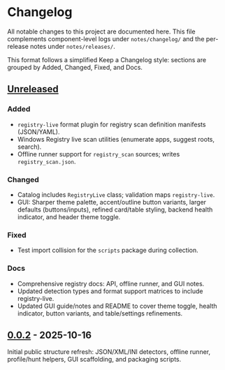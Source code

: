 # Changelog

All notable changes to this project are documented here. This file complements
component-level logs under `notes/changelog/` and the per-release notes under
`notes/releases/`.

This format follows a simplified Keep a Changelog style: sections are grouped
by Added, Changed, Fixed, and Docs.

## [Unreleased]

### Added
- `registry-live` format plugin for registry scan definition manifests (JSON/YAML).
- Windows Registry live scan utilities (enumerate apps, suggest roots, search).
- Offline runner support for `registry_scan` sources; writes `registry_scan.json`.

### Changed
- Catalog includes `RegistryLive` class; validation maps `registry-live`.
 - GUI: Sharper theme palette, accent/outline button variants, larger defaults (buttons/inputs), refined card/table styling, backend health indicator, and header theme toggle.

### Fixed
- Test import collision for the `scripts` package during collection.

### Docs
- Comprehensive registry docs: API, offline runner, and GUI notes.
- Updated detection types and format support matrices to include registry-live.
 - Updated GUI guide/notes and README to cover theme toggle, health indicator, button variants, and table/settings refinements.

## [0.0.2] - 2025-10-16

Initial public structure refresh: JSON/XML/INI detectors, offline runner,
profile/hunt helpers, GUI scaffolding, and packaging scripts.


[Unreleased]: https://example.invalid/driftbuster/compare/v0.0.2...HEAD
[0.0.2]: https://example.invalid/driftbuster/releases/tag/v0.0.2
